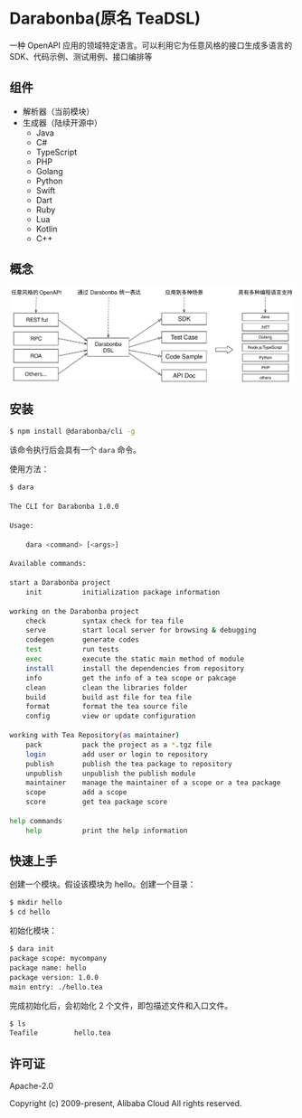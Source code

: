 # Darabonba(原名 TeaDSL)

一种 OpenAPI 应用的领域特定语言。可以利用它为任意风格的接口生成多语言的 SDK、代码示例、测试用例、接口编排等

## 组件

- 解析器（当前模块）
- 生成器（陆续开源中）
    - Java
    - C#
    - TypeScript
    - PHP
    - Golang
    - Python
    - Swift
    - Dart
    - Ruby
    - Lua
    - Kotlin
    - C++

## 概念

![](./fixtures/concept.svg)

## 安装

```sh
$ npm install @darabonba/cli -g
```

该命令执行后会具有一个 `dara` 命令。

使用方法：

```sh
$ dara

The CLI for Darabonba 1.0.0

Usage:

    dara <command> [<args>]

Available commands:

start a Darabonba project
    init          initialization package information

working on the Darabonba project
    check         syntax check for tea file
    serve         start local server for browsing & debugging
    codegen       generate codes
    test          run tests
    exec          execute the static main method of module
    install       install the dependencies from repository
    info          get the info of a tea scope or pakcage
    clean         clean the libraries folder
    build         build ast file for tea file
    format        format the tea source file
    config        view or update configuration

working with Tea Repository(as maintainer)
    pack          pack the project as a *.tgz file
    login         add user or login to repository
    publish       publish the tea package to repository
    unpublish     unpublish the publish module
    maintainer    manage the maintainer of a scope or a tea package
    scope         add a scope
    score         get tea package score

help commands
    help          print the help information

```

## 快速上手

创建一个模块。假设该模块为 hello。创建一个目录：

```sh
$ mkdir hello
$ cd hello
```

初始化模块：

```sh
$ dara init
package scope: mycompany
package name: hello
package version: 1.0.0
main entry: ./hello.tea
```

完成初始化后，会初始化 2 个文件，即包描述文件和入口文件。

```sh
$ ls
Teafile         hello.tea
```

## 许可证
Apache-2.0

Copyright (c) 2009-present, Alibaba Cloud All rights reserved.
